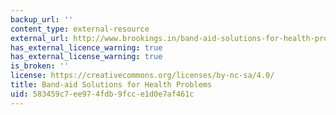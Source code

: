 ```yaml
---
backup_url: ''
content_type: external-resource
external_url: http://www.brookings.in/band-aid-solutions-for-health-problems/
has_external_licence_warning: true
has_external_license_warning: true
is_broken: ''
license: https://creativecommons.org/licenses/by-nc-sa/4.0/
title: Band-aid Solutions for Health Problems
uid: 583459c7-ee97-4fdb-9fcc-e1d0e7af461c
---
```

